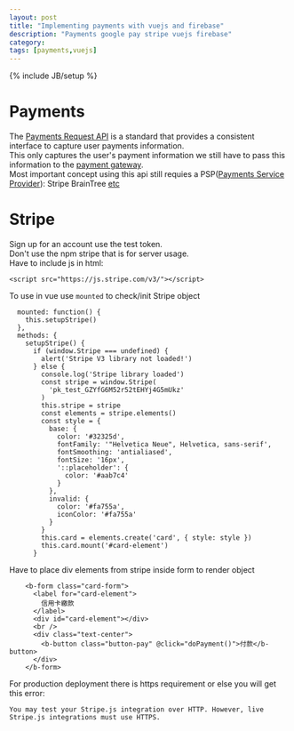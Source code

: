 ```yaml
---
layout: post
title: "Implementing payments with vuejs and firebase"
description: "Payments google pay stripe vuejs firebase"
category: 
tags: [payments,vuejs]
---
```

{% include JB/setup %}

# Payments 

The [Payments Request API](https://developer.mozilla.org/en-US/docs/Web/API/Payment_Request_API) is a standard that provides a consistent interface to capture user payments information.   
This only captures the user's payment information we still have to pass this information to the [payment gateway](https://developers.google.com/pay/api/web/guides/paymentrequest/tutorial).  
Most important concept using this api still requies a PSP([Payments Service Provider](https://developers.google.com/web/fundamentals/payments/basics/how-payment-ecosystem-works)): Stripe BrainTree [etc](https://developers.google.com/pay/api#participating-processors) 

# Stripe 

Sign up for an account use the test token.  
Don't use the npm stripe that is for server usage.  
Have to include js in html:
```
<script src="https://js.stripe.com/v3/"></script>
``` 
To use in vue use `mounted` to check/init Stripe object 
```
  mounted: function() {
    this.setupStripe()
  },
  methods: {
    setupStripe() {
      if (window.Stripe === undefined) {
        alert('Stripe V3 library not loaded!')
      } else {
        console.log('Stripe library loaded')
        const stripe = window.Stripe(
          'pk_test_GZYfG6M52r52tEHYj4G5mUkz'
        )
        this.stripe = stripe
        const elements = stripe.elements()
        const style = {
          base: {
            color: '#32325d',
            fontFamily: '"Helvetica Neue", Helvetica, sans-serif',
            fontSmoothing: 'antialiased',
            fontSize: '16px',
            '::placeholder': {
              color: '#aab7c4'
            }
          },
          invalid: {
            color: '#fa755a',
            iconColor: '#fa755a'
          }
        }
        this.card = elements.create('card', { style: style })
        this.card.mount('#card-element')
      }
```
Have to place div elements from stripe inside form to render object
```
    <b-form class="card-form">
      <label for="card-element">
        信用卡繳款
      </label>
      <div id="card-element"></div>
      <br />
      <div class="text-center">
        <b-button class="button-pay" @click="doPayment()">付款</b-button>
      </div>
    </b-form>
```

For production deployment there is https requirement or else you will get this error:
```
You may test your Stripe.js integration over HTTP. However, live Stripe.js integrations must use HTTPS.
```
